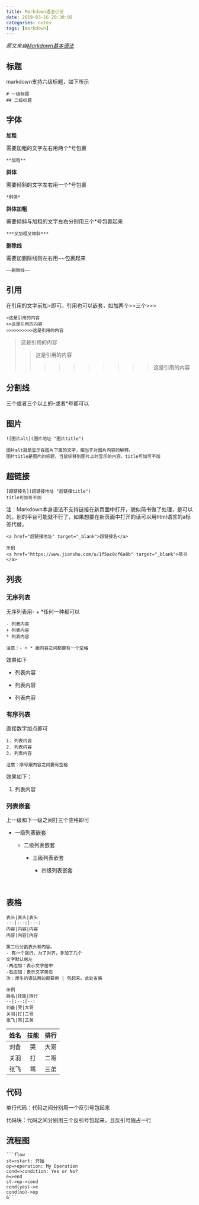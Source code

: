 ```yaml
---
title: Markdown语法小记
date: 2019-03-16 20:30:08
categories: notes
tags: [markdown]
---
```

<style>
    pre, code {
        white-space: pre-wrap;
    }
</style>

*原文来自<a href="https://www.jianshu.com/p/191d1e21f7ed" target = "_black">Markdown基本语法</a>*




##  标题

markdown支持六级标题，如下所示

```
# 一级标题
## 二级标题
```

## 字体

**加粗**

需要加粗的文字左右用两个*号包裹

```
**加粗**
```

**斜体**

需要倾斜的文字左右用一个*号包裹

```
*斜体*
```



**斜体加粗**

需要倾斜与加粗的文字左右分别用三个*号包裹起来

```
***又加粗又倾斜***
```

**删除线**

需要加删除线则左右用~~包裹起来

```
~~删除线~~
```

## 引用

在引用的文字前加>即可。引用也可以嵌套，如加两个>>三个>>>

```
>这是引用的内容
>>这是引用的内容
>>>>>>>>>>这是引用的内容
```

>这是引用的内容
>>这是引用的内容
>>
>>>>>>>>>>这是引用的内容

## 分割线

三个或者三个以上的-或者*号都可以

## 图片

```
![图片alt](图片地址 "图片title")

图片alt就是显示在图片下面的文字，相当于对图片内容的解释。
图片title是图片的标题，当鼠标移到图片上时显示的内容。title可加可不加
```

## 超链接

```
[超链接名](超链接地址 "超链接title")
title可加可不加
```

注：Markdown本身语法不支持链接在新页面中打开，貌似简书做了处理，是可以的。别的平台可能就不行了，如果想要在新页面中打开的话可以用html语言的a标签代替。

```
<a href="超链接地址" target="_blank">超链接名</a>

示例
<a href="https://www.jianshu.com/u/1f5ac0cf6a8b" target="_blank">简书</a>
```

## 列表

### 无序列表

无序列表用- + *任何一种都可以

```
- 列表内容
+ 列表内容
* 列表内容

注意：- + * 跟内容之间都要有一个空格
```

效果如下

- 列表内容
+ 列表内容

* 列表内容

### 有序列表

直接数字加点即可

```
1. 列表内容
2. 列表内容
3. 列表内容

注意：序号跟内容之间要有空格
```

效果如下：

1. 列表内容

### 列表嵌套

上一级和下一级之间打三个空格即可

- 一级列表嵌套

  - 二级列表嵌套

    - 三级列表嵌套

      - 四级列表嵌套

        ​    

## 表格

```
表头|表头|表头
---|:--:|---:
内容|内容|内容
内容|内容|内容

第二行分割表头和内容。
- 有一个就行，为了对齐，多加了几个
文字默认居左
-两边加：表示文字居中
-右边加：表示文字居右
注：原生的语法两边都要用 | 包起来。此处省略

示例
姓名|技能|排行
--|:--:|--:
刘备|哭|大哥
关羽|打|二哥
张飞|骂|三弟

```



| 姓名 | 技能 | 排行 |
| ---- | :--: | ---: |
| 刘备 |  哭  | 大哥 |
| 关羽 |  打  | 二哥 |
| 张飞 |  骂  | 三弟 |

## 代码

单行代码：代码之间分别用一个反引号包起来

代码块：代码之间分别用三个反引号包起来，且反引号独占一行

## 流程图

```
```flow
st=>start: 开始
op=>operation: My Operation
cond=>condition: Yes or No?
e=>end
st->op->cond
cond(yes)->e
cond(no)->op
&```
```

